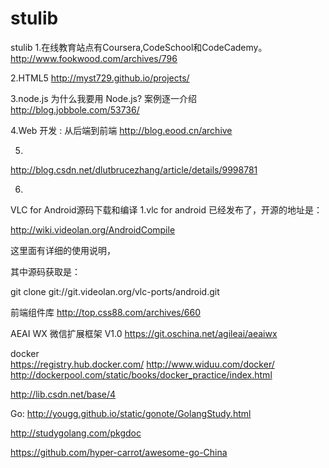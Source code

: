 # stulib
stulib
1.在线教育站点有Coursera,CodeSchool和CodeCademy。
  http://www.fookwood.com/archives/796

2.HTML5
http://myst729.github.io/projects/

3.node.js
为什么我要用 Node.js? 案例逐一介绍
http://blog.jobbole.com/53736/

4.Web 开发 : 从后端到前端 
http://blog.eood.cn/archive

5.
http://blog.csdn.net/dlutbrucezhang/article/details/9998781

6.
VLC for Android源码下载和编译
1.vlc for android  已经发布了，开源的地址是：
 
http://wiki.videolan.org/AndroidCompile
 
这里面有详细的使用说明，
 
其中源码获取是：
 
git clone git://git.videolan.org/vlc-ports/android.git


前端组件库
http://top.css88.com/archives/660


AEAI WX 微信扩展框架 V1.0 
https://git.oschina.net/agileai/aeaiwx

docker  
https://registry.hub.docker.com/
http://www.widuu.com/docker/
http://dockerpool.com/static/books/docker_practice/index.html

http://lib.csdn.net/base/4


Go:
http://yougg.github.io/static/gonote/GolangStudy.html

http://studygolang.com/pkgdoc


https://github.com/hyper-carrot/awesome-go-China

